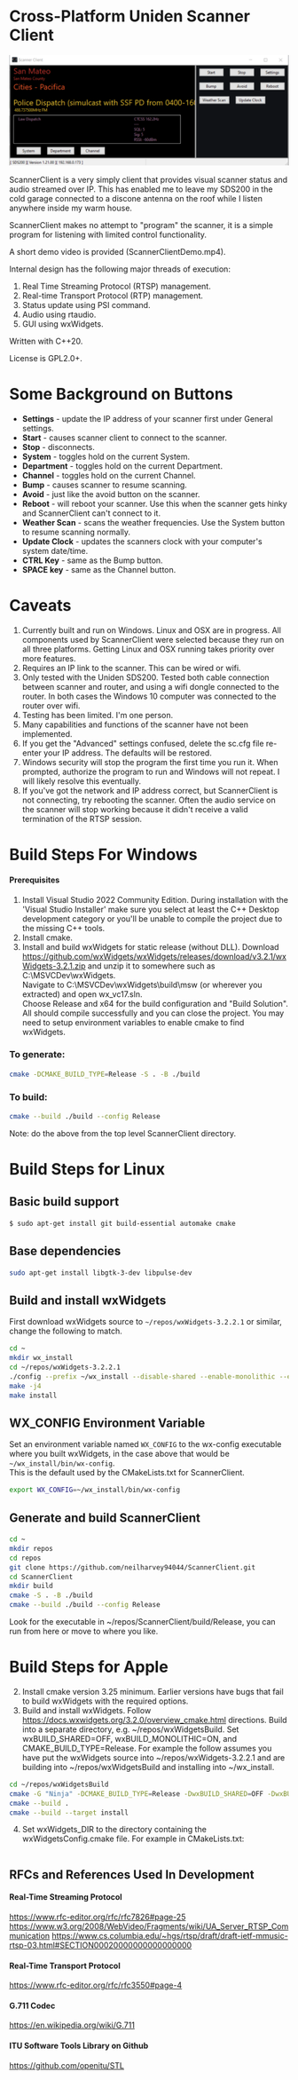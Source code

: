 

# Cross-Platform Uniden Scanner Client

![ScannerClient](ScannerClient.png "ScannerClient")


ScannerClient is a very simply client that provides visual scanner status and audio streamed over IP.  This has enabled me to leave my SDS200 in the cold garage connected to a discone antenna on the roof while I listen anywhere inside my warm house.

ScannerClient makes no attempt to "program" the scanner, it is a simple program for listening with limited control functionality.

A short demo video is provided (ScannerClientDemo.mp4).

Internal design has the following major threads of execution:
1. Real Time Streaming Protocol (RTSP) management.
2. Real-time Transport Protocol (RTP) management.
3. Status update using PSI command.
4. Audio using rtaudio.
5. GUI using wxWidgets.

Written with C++20.

License is GPL2.0+.

# Some Background on Buttons
- **Settings** - update the IP address of your scanner first under General settings.
- **Start** - causes scanner client to connect to the scanner.
- **Stop** - disconnects.
- **System** - toggles hold on the current System.
- **Department** - toggles hold on the current Department.
- **Channel** - toggles hold on the current Channel.
- **Bump** - causes scanner to resume scanning.
- **Avoid** - just like the avoid button on the scanner.
- **Reboot** - will reboot your scanner.  Use this when the scanner gets hinky and ScannerClient can't connect to it.
- **Weather Scan** - scans the weather frequencies.  Use the System button to resume scanning normally.
- **Update Clock** - updates the scanners clock with your computer's system date/time.
- **CTRL Key** - same as the Bump button.
- **SPACE key** - same as the Channel button.




# Caveats
1. Currently built and run on Windows. Linux and OSX are in progress.  All components used by ScannerClient were selected because they run on all three platforms.  Getting Linux and OSX running takes priority over more features.
2. Requires an IP link to the scanner.  This can be wired or wifi.
3. Only tested with the Uniden SDS200.  Tested both cable connection between scanner and router,  and using a wifi dongle connected to the router.  In both cases the Windows 10 computer was connected to the router over wifi.
4.  Testing has been limited.  I'm one person.
5.  Many capabilities and functions of the scanner have not been implemented.
6.  If you get the "Advanced" settings confused, delete the sc.cfg file re-enter your IP address.  The defaults will be restored.
7.  Windows security will stop the program the first time you run it.  When prompted, authorize the program to run and Windows will not repeat.  I will likely resolve this eventually.
8. If you've got the network and IP address correct, but ScannerClient is not connecting, try rebooting the scanner.  Often the audio service on the scanner will stop working because it didn't receive a valid termination of the RTSP session.

# Build Steps For Windows

#### Prerequisites
1. Install Visual Studio 2022 Community Edition. During installation with the 'Visual Studio Installer' make sure you select at least the C++ Desktop development category or you'll be unable to compile the project due to the missing C++ tools.
2. Install cmake.
3. Install and build wxWidgets for static release (without DLL).  Download https://github.com/wxWidgets/wxWidgets/releases/download/v3.2.1/wxWidgets-3.2.1.zip and unzip it to somewhere such as C:\MSVCDev\wxWidgets.  
 Navigate to C:\MSVCDev\wxWidgets\build\msw (or wherever you extracted) and open wx_vc17.sln.  
Choose Release and x64 for the build configuration and "Build Solution". All should compile successfully and you can close the project.  You may need to setup environment variables to enable cmake to find wxWidgets.

### To generate:
```bash
cmake -DCMAKE_BUILD_TYPE=Release -S . -B ./build
```
### To build:
```bash
cmake --build ./build --config Release
```
Note: do the above from the top level ScannerClient directory.

# Build Steps for Linux
## Basic build support
```bash
$ sudo apt-get install git build-essential automake cmake
```
## Base dependencies
```bash
sudo apt-get install libgtk-3-dev libpulse-dev
```
## Build and install wxWidgets
First download wxWidgets source to `~/repos/wxWidgets-3.2.2.1` or similar, change the following to match.
```bash
cd ~
mkdir wx_install
cd ~/repos/wxWidgets-3.2.2.1
./config --prefix ~/wx_install --disable-shared --enable-monolithic --enable-propgrid
make -j4
make install
```
## WX_CONFIG Environment Variable
Set an environment variable named `WX_CONFIG` to the wx-config executable where you built wxWidgets, in the case above that would be  `~/wx_install/bin/wx-config`.  
This is the default used by the CMakeLists.txt for ScannerClient.
```bash
export WX_CONFIG=~/wx_install/bin/wx-config
```
## Generate and build ScannerClient
```bash
cd ~
mkdir repos
cd repos
git clone https://github.com/neilharvey94044/ScannerClient.git
cd ScannerClient
mkdir build
cmake -S . -B ./build
cmake --build ./build --config Release
```
Look for the executable in ~/repos/ScannerClient/build/Release, you can run from here or move to where you like.


# Build Steps for Apple

2.  Install cmake version 3.25 minimum.  Earlier versions have bugs that fail to build wxWidgets with the required options.
3. Build and install wxWidgets.  Follow https://docs.wxwidgets.org/3.2.0/overview_cmake.html directions.  Build into a separate directory, e.g. ~/repos/wxWidgetsBuild.  Set wxBUILD_SHARED=OFF, wxBUILD_MONOLITHIC=ON, and CMAKE_BUILD_TYPE=Release.  For example the follow assumes you have put the wxWidgets source into ~/repos/wxWidgets-3.2.2.1 and are building into ~/repos/wxWidgetsBuild and installing into ~/wx_install.
```bash
cd ~/repos/wxWidgetsBuild
cmake -G "Ninja" -DCMAKE_BUILD_TYPE=Release -DwxBUILD_SHARED=OFF -DwxBUILD_MONOLITHIC=ON -DCMAKE_INSTALL_PREFIX=~/wx_install ~/repos/wxWidgets-3.2.2.1
cmake --build .
cmake --build --target install
```
4. Set wxWidgets_DIR to the directory containing the wxWidgetsConfig.cmake file.  For example in CMakeLists.txt:
```bash
```



## RFCs and References Used In Development

#### Real-Time Streaming Protocol
https://www.rfc-editor.org/rfc/rfc7826#page-25
https://www.w3.org/2008/WebVideo/Fragments/wiki/UA_Server_RTSP_Communication
https://www.cs.columbia.edu/~hgs/rtsp/draft/draft-ietf-mmusic-rtsp-03.html#SECTION00020000000000000000

#### Real-Time Transport Protocol
https://www.rfc-editor.org/rfc/rfc3550#page-4

#### G.711 Codec
https://en.wikipedia.org/wiki/G.711

#### ITU Software Tools Library on Github
https://github.com/openitu/STL


 
